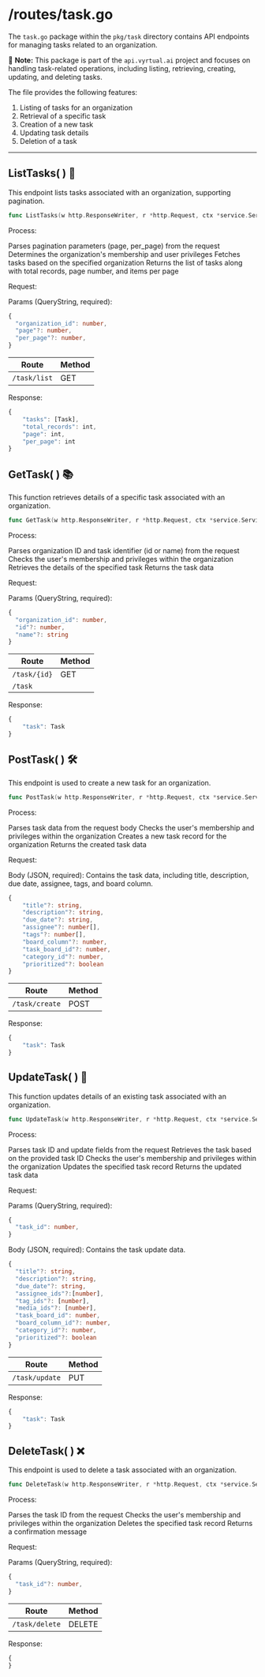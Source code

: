 # /routes/task.go

The `task.go` package within the `pkg/task` directory contains API endpoints for managing tasks related to an organization.

📝 **Note:** This package is part of the `api.vyrtual.ai` project and focuses on handling task-related operations, including listing, retrieving, creating, updating, and deleting tasks.

The file provides the following features:

1. Listing of tasks for an organization
2. Retrieval of a specific task
3. Creation of a new task
4. Updating task details
5. Deletion of a task

---

## ListTasks( ) 🚀

This endpoint lists tasks associated with an organization, supporting pagination.

```go
func ListTasks(w http.ResponseWriter, r *http.Request, ctx *service.Service) error { ... }
```

Process:

Parses pagination parameters (page, per_page) from the request
Determines the organization's membership and user privileges
Fetches tasks based on the specified organization
Returns the list of tasks along with total records, page number, and items per page

Request:

Params (QueryString, required):

```typescript
{
  "organization_id": number,
  "page"?: number,
  "per_page"?: number,
}
```

| Route        | Method |
| ------------ | ------ |
| `/task/list` | GET    |

Response:

```typescript
{
    "tasks": [Task],
    "total_records": int,
    "page": int,
    "per_page": int
}
```

## GetTask( ) 📚

This function retrieves details of a specific task associated with an organization.

```go
func GetTask(w http.ResponseWriter, r *http.Request, ctx *service.Service) error { ... }
```

Process:

Parses organization ID and task identifier (id or name) from the request
Checks the user's membership and privileges within the organization
Retrieves the details of the specified task
Returns the task data

Request:

Params (QueryString, required):

```typescript
{
  "organization_id": number,
  "id"?: number,
  "name"?: string
}
```

| Route        | Method |
| ------------ | ------ |
| `/task/{id}` | GET    |
| `/task`      |        |

Response:

```typescript
{
    "task": Task
}
```

## PostTask( ) 🛠️

This endpoint is used to create a new task for an organization.

```go
func PostTask(w http.ResponseWriter, r *http.Request, ctx *service.Service) error { ... }
```

Process:

Parses task data from the request body
Checks the user's membership and privileges within the organization
Creates a new task record for the organization
Returns the created task data

Request:

Body (JSON, required): Contains the task data, including title, description, due date, assignee, tags, and board column.

```typescript
{
    "title"?: string,
    "description"?: string,
    "due_date"?: string,
    "assignee"?: number[],
    "tags"?: number[],
    "board_column"?: number,
    "task_board_id"?: number,
    "category_id"?: number,
    "prioritized"?: boolean
}
```

| Route          | Method |
| -------------- | ------ |
| `/task/create` | POST   |

Response:

```typescript
{
    "task": Task
}
```

## UpdateTask( ) 🔄

This function updates details of an existing task associated with an organization.

```go
func UpdateTask(w http.ResponseWriter, r *http.Request, ctx *service.Service) error { ... }
```

Process:

Parses task ID and update fields from the request
Retrieves the task based on the provided task ID
Checks the user's membership and privileges within the organization
Updates the specified task record
Returns the updated task data

Request:

Params (QueryString, required):

```typescript
{
  "task_id": number,
}
```

Body (JSON, required): Contains the task update data.

```typescript
{
  "title"?: string,
  "description"?: string,
  "due_date"?: string,
  "assignee_ids"?:[number],
  "tag_ids"?: [number],
  "media_ids"?: [number],
  "task_board_id": number,
  "board_column_id"?: number,
  "category_id"?: number,
  "prioritized"?: boolean
}
```

| Route          | Method |
| -------------- | ------ |
| `/task/update` | PUT    |

Response:

```typescript
{
    "task": Task
}
```

## DeleteTask( ) ❌

This endpoint is used to delete a task associated with an organization.

```go
func DeleteTask(w http.ResponseWriter, r *http.Request, ctx *service.Service) error { ... }
```

Process:

Parses the task ID from the request
Checks the user's membership and privileges within the organization
Deletes the specified task record
Returns a confirmation message

Request:

Params (QueryString, required):

```typescript
{
  "task_id"?: number,
}
```

| Route          | Method |
| -------------- | ------ |
| `/task/delete` | DELETE |

Response:

```typescript
{
}
```
